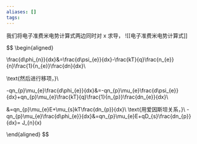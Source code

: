```yaml
---
aliases: []
tags:
---
```

我们将电子准费米电势计算式两边同时对 x 求导，
![[电子准费米电势计算式]]

$$
\begin{aligned}

\frac{d\phi_{n}}{dx}&=\frac{d\psi_{e}}{dx}-\frac{kT}{q}\frac{n_{e}}{n}\frac{1}{n_{e}}\frac{dn}{dx}\\

\text{然后进行移项，}\\

-qn_{p}\mu_{e}\frac{d\phi_{e}}{dx}&=-qn_{p}\mu_{e}\frac{d\psi_{e}}{dx}+qn_{p}\mu_{e}\frac{kT}{q}\frac{1}{n_{p}}\frac{dn_{e}}{dx}\\

&=qn_{p}\mu_{e}E+\mu_{s}kT\frac{dn_{p}}{dx}\\
\text{用爱因斯坦关系，}\\
-qn_{p}\mu_{e}\frac{d\phi_{e}}{dx}&=qn_{p}\mu_{e}E+qD_{s}\frac{dn_{p}}{dx}= J_{n}(x)

\end{aligned}
$$

